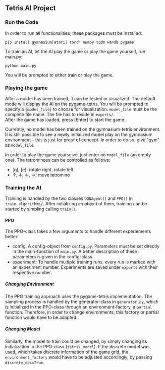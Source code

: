 ## Tetris AI Project
### Run the Code
In order to run all functionalities, these packages must be installed:
```shell
pip install gymnasium[atari] torch numpy tqdm wandb pygame
```
To train an AI, let the AI play the game or play the game yourself, run main.py:

    python main.py

You will be prompted to either train or play the game.
### Playing the game
After a model has been trained, it can be tested or visualized. The default mode will display the AI on the pygame-tetris.
You will be prompted to specify a `{model_file}` to choose for visualization. `model_file` must be the complete file name. The file has to reside in `exports/`.\
After the game has loaded, press [Enter] to start the game.

Currently, no model has been trained on the gymnasium-tetris environment. It is still possible to see a newly initialized model play on the gymnasium environment - this is just for proof of concept. In order to do so, give "gym" as `model_file`.

In order to play the game yourselve, just enter no `model_file` (an empty one). The tetrominoes can be controlled as follows:
- [q], [e]: rotate right, rotate left
- $\uparrow$, $\downarrow$, $\leftarrow$, $\rightarrow$: move tetromino


### Training the AI

Training is handled by the two classes `DQNAgent()` and `PPO()` in `train_algorithms/`. After initializing an object of them, training can be started by simpling calling `train()`.
#### PPO
The PPO-class takes a few arguments to handle different experiements better:
- config: A config-object from `config.py`. Parameters must be set directly in the main-function of ```main.py```. A better description of these parameters is given in the config-class.
- experiment: To handle multiple training runs, every run is marked with an experiment number. Experiments are saved under `exports` with their respective number.

##### Changing Environment
The PPO training approach uses the pygame-tetris implementation. The sampling process is handled by the generator-class in `generator.py`, which is initialized in the PPO-class through an environment-factory, a `partial` function. Therefore, in order to change environments, this factory or partial function would have to be adapted.

##### Changing Model
Similarly, the model to train could be changed, by simply changing its initialization in the PPO-class (`tetris_model`). If the discrete model was used, which takes discrete information of the game grid, the `environment_factory` would have to be adjusted accordingly, by passing `discrete_obs=True`.
